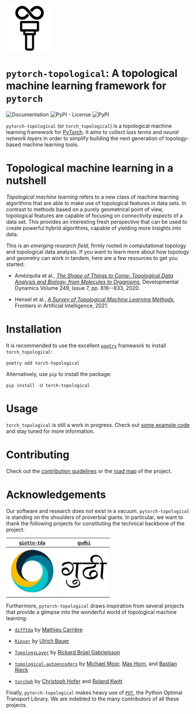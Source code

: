 <img src="torch_topological.svg" height=128 alt="`pytorch-topological` icon" />

# `pytorch-topological`: A topological machine learning framework for `pytorch`

![Documentation](https://readthedocs.io/projects/pytorch-topological/badge/?version=latest) ![PyPI - License](https://img.shields.io/pypi/l/torch_topological) ![PyPI](https://img.shields.io/pypi/v/torch_topological)

`pytorch-topological` (or `torch_topological`) is a topological machine
learning framework for [PyTorch](https://pytorch.org). It aims to
collect *loss terms* and *neural network layers* in order to simplify
building the next generation of topology-based machine learning tools.

# Topological machine learning in a nutshell 

*Topological machine learning* refers to a new class of machine learning
algorithms that are able to make use of topological features in data
sets. In contrast to methods based on a purely geometrical point of
view, topological features are capable of focusing on *connectivity
aspects* of a data set. This provides an interesting fresh perspective
that can be used to create powerful hybrid algorithms, capable of
yielding more insights into data.

This is an *emerging research field*, firmly rooted in computational
topology and topological data analysis. If you want to learn more about
how topology and geometry can work in tandem, here are a few resources
to get you started:

- Amézquita et al., [*The Shape of Things to Come: Topological Data Analysis and Biology,
  from Molecules to Organisms*](https://doi.org/10.1002/dvdy.175), Developmental Dynamics
  Volume 249, Issue 7, pp. 816--833, 2020.

- Hensel et al., [*A Survey of Topological Machine Learning Methods*](https://www.frontiersin.org/articles/10.3389/frai.2021.681108/full),
  Frontiers in Artificial Intelligence, 2021.

# Installation

It is recommended to use the excellent [`poetry`](https://python-poetry.org) framework
to install `torch_topological`:

```
poetry add torch-topological
```

Alternatively, use `pip` to install the package:

```
pip install -U torch-topological
```

# Usage

`torch_topological` is still a work in progress. Check out [some example
code](./torch_topological/examples) and stay tuned for more information.

# Contributing

Check out the [contribution guidelines](CONTRIBUTING.md) or the [road
map](ROADMAP.md) of the project.

# Acknowledgements

Our software and research does not exist in a vacuum. `pytorch-topological` is standing
on the shoulders of proverbial giants. In particular, we want to thank the
following projects for constituting the technical backbone of the
project:

| [`giotto-tda`](https://github.com/giotto-ai/giotto-tda)       | [`gudhi`](https://github.com/GUDHI/gudhi-devel)<br />       |
|---------------------------------------------------------------|-------------------------------------------------------------|
| <img src="logos/giotto.jpg" height=128 alt="`giotto` icon" /> | <img src="logos/gudhi.png" height=128 alt="`GUDHI` icon" /> |

Furthermore, `pytorch-topological` draws inspiration from several
projects that provide a glimpse into the wonderful world of topological
machine learning:

- [`difftda`](https://github.com/MathieuCarriere/difftda) by [Mathieu Carrière](https://github.com/MathieuCarriere)

- [`Ripser`](https://github.com/Ripser/ripser) by [Ulrich Bauer](https://github.com/ubauer)

- [`TopologyLayer`](https://github.com/bruel-gabrielsson/TopologyLayer) by [Rickard Brüel Gabrielsson](https://github.com/bruel-gabrielsson)

- [`topological-autoencoders`](https://github.com/BorgwardtLab/topological-autoencoders) by [Michael Moor](https://github.com/mi92), [Max Horn](https://github.com/ExpectationMax), and [Bastian Rieck](https://github.com/Pseudomanifold)

- [`torchph`](https://github.com/c-hofer/torchph) by [Christoph Hofer](https://github.com/c-hofer) and [Roland Kwitt](https://github.com/rkwitt)

Finally, `pytorch-topological` makes heavy use of [`POT`](https://pythonot.github.io), the Python Optimal Transport Library.
We are indebted to the many contributors of all these projects.
